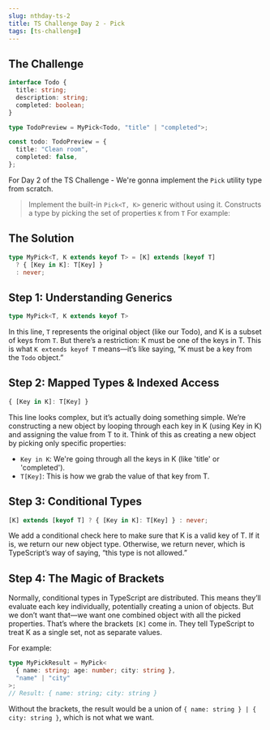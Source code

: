 ```yaml
---
slug: nthday-ts-2
title: TS Challenge Day 2 - Pick
tags: [ts-challenge]
---
```


## The Challenge

```ts
interface Todo {
  title: string;
  description: string;
  completed: boolean;
}

type TodoPreview = MyPick<Todo, "title" | "completed">;

const todo: TodoPreview = {
  title: "Clean room",
  completed: false,
};
```

For Day 2 of the TS Challenge - We're gonna implement the `Pick` utility type from scratch.

> Implement the built-in `Pick<T, K>` generic without using it.
> Constructs a type by picking the set of properties `K` from `T`
> For example:

<!-- truncate -->

## The Solution

```ts
type MyPick<T, K extends keyof T> = [K] extends [keyof T]
  ? { [Key in K]: T[Key] }
  : never;
```

## Step 1: Understanding Generics

```ts
type MyPick<T, K extends keyof T>
```

In this line, `T` represents the original object (like our Todo), and K is a subset of keys from `T`. But there’s a restriction: K must be one of the keys in T. This is what `K extends keyof T` means—it’s like saying, “K must be a key from the `Todo` object.”

## Step 2: Mapped Types & Indexed Access

```ts
{ [Key in K]: T[Key] }
```

This line looks complex, but it’s actually doing something simple. We’re constructing a new object by looping through each key in K (using Key in K) and assigning the value from T to it. Think of this as creating a new object by picking only specific properties:

- `Key in K`: We're going through all the keys in K (like 'title' or 'completed').
- `T[Key]`: This is how we grab the value of that key from T.

## Step 3: Conditional Types

```ts
[K] extends [keyof T] ? { [Key in K]: T[Key] } : never;
```

We add a conditional check here to make sure that K is a valid key of T. If it is, we return our new object type. Otherwise, we return never, which is TypeScript’s way of saying, “this type is not allowed.”

## Step 4: The Magic of Brackets

Normally, conditional types in TypeScript are distributed. This means they’ll evaluate each key individually, potentially creating a union of objects. But we don’t want that—we want one combined object with all the picked properties. That’s where the brackets `[K]` come in. They tell TypeScript to treat K as a single set, not as separate values.

For example:

```ts
type MyPickResult = MyPick<
  { name: string; age: number; city: string },
  "name" | "city"
>;
// Result: { name: string; city: string }
```

Without the brackets, the result would be a union of `{ name: string } | { city: string }`, which is not what we want.
